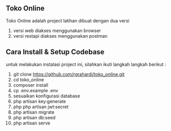 ## Toko Online
Toko Online adalah project latihan dibuat dengan dua versi
1. versi web diakses menggunakan browser
2. versi restapi diakses menggunakan postman
## Cara Install & Setup Codebase
untuk melakukan instalasi project ini, silahkan ikuti langkah langkah berikut :
1. git clone https://github.com/rgrahardi/toko_online.git
2. cd toko_online
3. composer install
4. cp .env.example .env
5. sesuaikan konfigurasi database
6. php artisan key:generate
7. php php artisan jwt:secret
8. php artisan migrate
9. php artisan db:seed
10. php artisan serve

